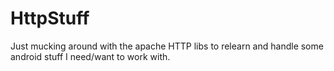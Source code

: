 # HttpStuff

Just mucking around with the apache HTTP libs to relearn and handle some
android stuff I need/want to work with.

